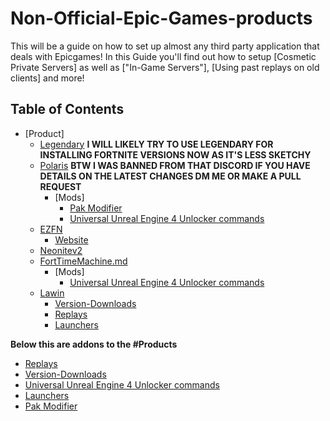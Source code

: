 # Non-Official-Epic-Games-products

This will be a guide on how to set up almost any third party application that deals with Epicgames!
In this Guide you'll find out how to setup [Cosmetic Private Servers] as well as ["In-Game Servers"], [Using past replays on old clients] and more!

## Table of Contents
- [Product]
  - [Legendary](https://github.com/Jawschamp/Non-Official-Epic-Games-products/blob/master/Legendary/README.md) **I WILL LIKELY TRY TO USE LEGENDARY FOR INSTALLING FORTNITE VERSIONS NOW AS IT'S LESS SKETCHY**
  - [Polaris](https://github.com/Jawschamp/FortnitePrivateServersGuide/blob/master/Polaris/README.md) **BTW I WAS BANNED FROM THAT DISCORD IF YOU HAVE DETAILS ON THE LATEST CHANGES DM ME OR MAKE A PULL REQUEST**
    - [Mods]
      - [Pak Modifier](https://github.com/Jawschamp/FortnitePrivateServersGuide/tree/master/Paks)
      - [Universal Unreal Engine 4 Unlocker commands](https://github.com/Jawschamp/FortnitePrivateServersGuide/blob/master/UUUClient/Console-Unlocker.txt)
  - [EZFN](https://github.com/Jawschamp/FortnitePrivateServersGuide/blob/master/EZFN/README.md)
    - [Website](https://ezfn.net)
  - [Neonitev2](https://github.com/Jawschamp/FortnitePrivateServersGuide/blob/master/NeoNite/README.md)
  - [FortTimeMachine.md](https://github.com/Jawschamp/FortnitePrivateServersGuide/blob/master/Lawin/FortTimeMachine/LawinFortTimeMachine.md)
    - [Mods]
      - [Universal Unreal Engine 4 Unlocker commands](https://github.com/Jawschamp/FortnitePrivateServersGuide/blob/master/UUUClient/Console-Unlocker.txt)
  - [Lawin](https://github.com/Jawschamp/FortnitePrivateServersGuide/tree/master/Lawin)
    - [Version-Downloads](https://github.com/Jawschamp/FortnitePrivateServersGuide/blob/master/Lawin/Version-Downloads.md)
    - [Replays](https://github.com/Jawschamp/FortnitePrivateServersGuide/blob/master/Lawin/FortTimeMachine/Replay/README.md)
    - [Launchers](https://github.com/Jawschamp/FortnitePrivateServersGuide/blob/master/Lawin/Launchers.md)

**Below this are addons to the #Products**
- [Replays](https://github.com/Jawschamp/FortnitePrivateServersGuide/blob/master/Lawin/FortTimeMachine/Replay/README.md)
- [Version-Downloads](https://github.com/Jawschamp/FortnitePrivateServersGuide/blob/master/Lawin/Version-Downloads.md)
- [Universal Unreal Engine 4 Unlocker commands](https://github.com/Jawschamp/FortnitePrivateServersGuide/blob/master/UUUClient/Console-Unlocker.txt)
- [Launchers](https://github.com/Jawschamp/FortnitePrivateServersGuide/blob/master/Lawin/Launchers.md)
- [Pak Modifier](https://github.com/Jawschamp/FortnitePrivateServersGuide/tree/master/Paks)

